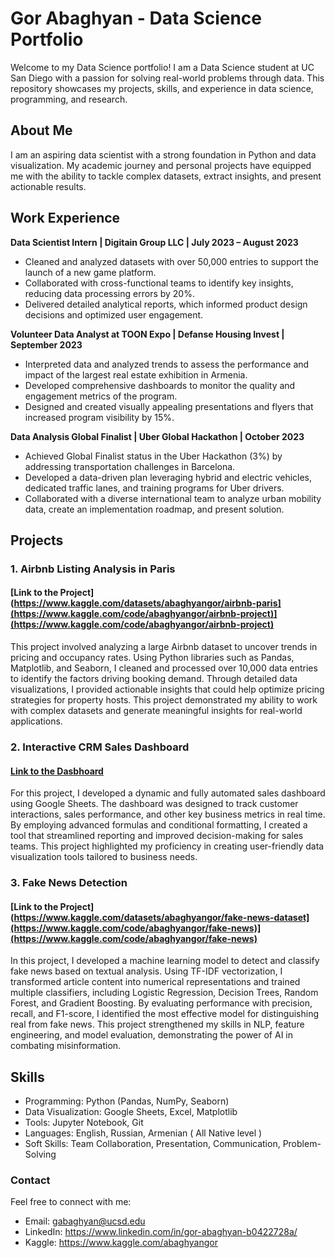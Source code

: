 # Gor Abaghyan - Data Science Portfolio

Welcome to my Data Science portfolio! I am a Data Science student at UC San Diego with a passion for solving real-world problems through data. This repository showcases my projects, skills, and experience in data science, programming, and research.

## About Me

I am an aspiring data scientist with a strong foundation in Python and data visualization. My academic journey and personal projects have equipped me with the ability to tackle complex datasets, extract insights, and present actionable results.

## Work Experience

**Data Scientist Intern | Digitain Group LLC | July 2023 – August 2023**
- Cleaned and analyzed datasets with over 50,000 entries to support the launch of a new game platform.
- Collaborated with cross-functional teams to identify key insights, reducing data processing errors by 20%.
- Delivered detailed analytical reports, which informed product design decisions and optimized user engagement.

**Volunteer Data Analyst at TOON Expo | Defanse Housing Invest | September 2023**
- Interpreted data and analyzed trends to assess the performance and impact of the largest real estate exhibition in Armenia.
- Developed comprehensive dashboards to monitor the quality and engagement metrics of the program.
- Designed and created visually appealing presentations and flyers that increased program visibility by 15%.

**Data Analysis Global Finalist | Uber Global Hackathon | October 2023**
- Achieved Global Finalist status in the Uber Hackathon (3%) by addressing transportation challenges in Barcelona.
- Developed a data-driven plan leveraging hybrid and electric vehicles, dedicated traffic lanes, and training programs for Uber drivers.
- Collaborated with a diverse international team to analyze urban mobility data, create an implementation roadmap, and present solution.

## Projects

### 1. Airbnb Listing Analysis in Paris
#### [Link to the Project](https://www.kaggle.com/datasets/abaghyangor/airbnb-paris](https://www.kaggle.com/code/abaghyangor/airbnb-project)](https://www.kaggle.com/code/abaghyangor/airbnb-project) <br>
This project involved analyzing a large Airbnb dataset to uncover trends in pricing and occupancy rates. Using Python libraries such as Pandas, Matplotlib, and Seaborn, I cleaned and processed over 10,000 data entries to identify the factors driving booking demand. Through detailed data visualizations, I provided actionable insights that could help optimize pricing strategies for property hosts. This project demonstrated my ability to work with complex datasets and generate meaningful insights for real-world applications.


### 2. Interactive CRM Sales Dashboard
#### [Link to the Dasbhoard](https://docs.google.com/spreadsheets/d/1CBoRVgpnTeBB8h5gxVzkNOoIWWElK_bQFLD_fe2R8N4/edit?usp=sharing) <br> 
For this project, I developed a dynamic and fully automated sales dashboard using Google Sheets. The dashboard was designed to track customer interactions, sales performance, and other key business metrics in real time. By employing advanced formulas and conditional formatting, I created a tool that streamlined reporting and improved decision-making for sales teams. This project highlighted my proficiency in creating user-friendly data visualization tools tailored to business needs.

### 3. Fake News Detection
#### [Link to the Project](https://www.kaggle.com/datasets/abaghyangor/fake-news-dataset](https://www.kaggle.com/code/abaghyangor/fake-news)](https://www.kaggle.com/code/abaghyangor/fake-news) <br>
 In this project, I developed a machine learning model to detect and classify fake news based on textual analysis. Using TF-IDF vectorization, I transformed article content into numerical representations and trained multiple classifiers, including Logistic Regression, Decision Trees, Random Forest, and Gradient Boosting. By evaluating performance with precision, recall, and F1-score, I identified the most effective model for distinguishing real from fake news. This project strengthened my skills in NLP, feature engineering, and model evaluation, demonstrating the power of AI in combating misinformation.

## Skills
- Programming: Python (Pandas, NumPy, Seaborn)
- Data Visualization: Google Sheets, Excel, Matplotlib
- Tools: Jupyter Notebook, Git
- Languages: English, Russian, Armenian ( All Native level )
- Soft Skills: Team Collaboration, Presentation, Communication, Problem-Solving

### Contact
Feel free to connect with me:

- Email: gabaghyan@ucsd.edu
- LinkedIn: https://www.linkedin.com/in/gor-abaghyan-b0422728a/
- Kaggle: https://www.kaggle.com/abaghyangor
